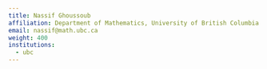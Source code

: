```yaml
---
title: Nassif Ghoussoub
affiliation: Department of Mathematics, University of British Columbia
email: nassif@math.ubc.ca
weight: 400
institutions:
  - ubc
---
```

